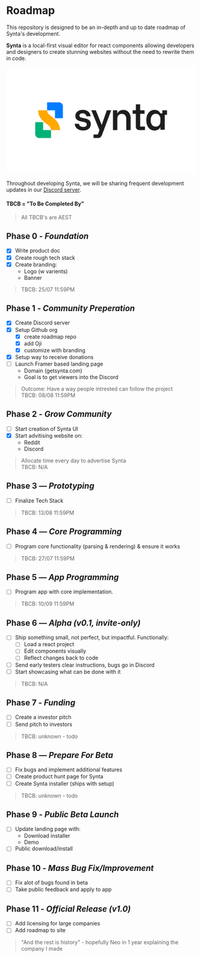 # Roadmap 
This repository is designed to be an in-depth and up to date roadmap of Synta's development.

**Synta** is a local-first visual editor for react components allowing developers and designers to create stunning websites without the need to rewrite them in code.

<img src="https://raw.githubusercontent.com/SyntaApp/.github/refs/heads/main/assets/banner-rounded.png" alt="Synta Banner" width="900">

Throughout developing Synta, we will be sharing frequent development updates in our [Discord server]().

#### TBCB = "To Be Completed By"
> All TBCB's are AEST

## Phase 0 - *Foundation*
- [x] Write product doc
- [x] Create rough tech stack
- [x] Create branding:
  - Logo (w varients)
  - Banner
> TBCB: 25/07 11:59PM 

## Phase 1 - *Community Preperation*
- [x] Create Discord server
- [x] Setup Github org
  - [x] create roadmap repo
  - [x] add Oji
  - [x] customize with branding 
- [x] Setup way to receive donations
- [ ] Launch Framer based landing page
  - Domain (getsynta.com)
  - Goal is to get viewers into the Discord
> Outcome: Have a way people intrested can follow the project\
> TBCB: 08/08 11:59PM


## Phase 2 - *Grow Community*
- [ ] Start creation of Synta UI
- [x] Start advitising website on:
  - Reddit 
  - Discord
> Allocate time every day to advertise Synta\
> TBCB: N/A

## Phase 3 — *Prototyping*
- [ ] Finalize Tech Stack
> TBCB: 13/08 11:59PM

## Phase 4 — *Core Programming*
- [ ] Program core functionality (parsing & rendering) & ensure it works
> TBCB: 27/07 11:59PM

## Phase 5 — *App Programming*
- [ ] Program app with core implementation.
> TBCB: 10/09 11:59PM

## Phase 6 — *Alpha (v0.1, invite-only)*
- [ ] Ship something small, not perfect, but impactful. Functionally:
  - [ ] Load a react project
  - [ ] Edit components visually
  - [ ] Reflect changes back to code
- [ ] Send early testers clear instructions, bugs go in Discord
- [ ] Start showcasing what can be done with it
> TBCB: N/A

## Phase 7 - *Funding*
- [ ] Create a investor pitch
- [ ] Send pitch to investors 
> TBCB: unknown - todo

## Phase 8 — *Prepare For Beta*
- [ ] Fix bugs and implement additional features
- [ ] Create product hunt page for Synta
- [ ] Create Synta installer (ships with setup)
> TBCB: unknown - todo

## Phase 9 - *Public Beta Launch*
- [ ] Update landing page with:
  - Download installer
  - Demo
- [ ] Public download/install

## Phase 10 - *Mass Bug Fix/Improvement* 
- [ ] Fix alot of bugs found in beta
- [ ] Take public feedback and apply to app

## Phase 11 - *Official Release (v1.0)*
- [ ] Add licensing for large companies
- [ ] Add roadmap to site

> "And the rest is history" - hopefully Neo in 1 year explaining the company I made

